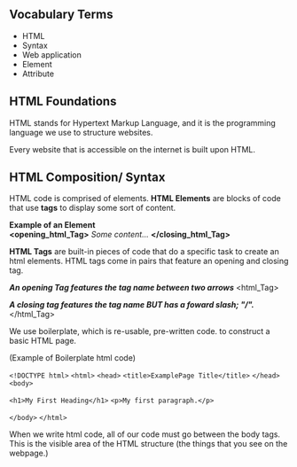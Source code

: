 ## Vocabulary Terms
- HTML
- Syntax
- Web application 
- Element
- Attribute


## HTML Foundations 

HTML stands for Hypertext Markup Language, and it is the programming language we use
to structure websites.

Every website that is accessible on the internet 
is built upon HTML.


## HTML Composition/ Syntax
HTML code is comprised of elements. <b>HTML Elements</b> are 
blocks of code that use <b>tags</b> to display some sort of content. 

<b>Example of an Element</b>
<br/>
<b><opening_html_Tag></b> <i>Some content...</i> <b></closing_html_Tag></b> 

<b>HTML Tags</b> are built-in pieces of code that do a specific 
task to create an html elements. HTML tags come in pairs 
that feature an opening and closing tag.

<i><b>An opening Tag features the tag name between two arrows</b></i> 
<html_Tag> 

<i><b>A closing tag features the tag name BUT has a foward slash; "/".</b></i> 
</html_Tag>

We use boilerplate, which is re-usable, pre-written code. to construct
a basic HTML page. 

(Example of Boilerplate html code)

`<!DOCTYPE html>`
`<html>`
`<head>`
`<title>ExamplePage Title</title>`
`</head>`
`<body>`

`<h1>My First Heading</h1>`
`<p>My first paragraph.</p>`

`</body>`
`</html>`
 
 When we write html code, all of our code must go between the body tags.
 This is the visible area of the HTML structure (the things that you
 see on the webpage.)